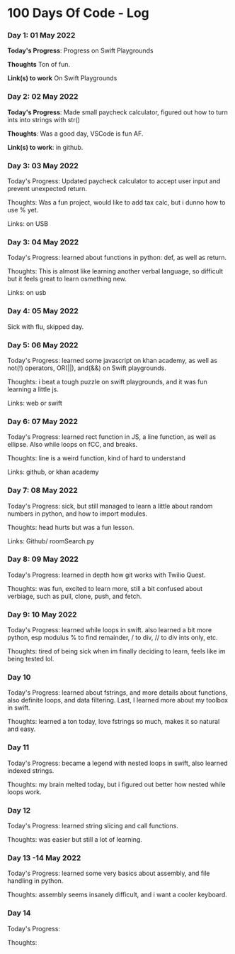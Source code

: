 # 100 Days Of Code - Log

### Day 1: 01 May 2022

**Today's Progress**: Progress on Swift Playgrounds

**Thoughts** Ton of fun.

**Link(s) to work**
On Swift Playgrounds

### Day 2: 02 May 2022

**Today's Progress**: Made small paycheck calculator, figured out how to turn ints into strings with str()

**Thoughts**: Was a good day, VSCode is fun AF. 

**Link(s) to work**: in github.

### Day 3: 03 May 2022

Today's Progress: Updated paycheck calculator to accept user input and prevent unexpected return.

Thoughts: Was a fun project, would like to add tax calc, but i dunno how to use % yet.

Links: on USB

### Day 3: 04 May 2022
Today's Progress: learned about functions in python: def, as well as return.

Thoughts: This is almost like learning another verbal language, so difficult but it feels great to learn osmething new. 

Links: on usb

### Day 4: 05 May 2022
Sick with flu, skipped day.

### Day 5: 06 May 2022
Today's Progress: learned some javascript on khan academy, as well as not(!) operators, OR(||), and(&&) on Swift playgrounds.

Thoughts: i beat a tough puzzle on swift playgrounds, and it was fun learning a little js. 

Links: web or swift

### Day 6: 07 May 2022
Today's Progress: learned rect function in JS, a line function, as well as ellipse. Also while loops on fCC, and breaks. 

Thoughts: line is a weird function, kind of hard to understand

Links: github, or khan academy

### Day 7: 08 May 2022

Today's Progress: sick, but still managed to learn a little about random numbers in python, and how to import modules.

Thoughts: head hurts but was a fun lesson.

Links: Github/ roomSearch.py

### Day 8: 09 May 2022

Today's Progress: learned in depth how git works with Twilio Quest.

Thoughts: was fun, excited to learn more, still a bit confused about verbiage, such as pull, clone, push, and fetch.

### Day 9: 10 May 2022

Today's Progress: learned while loops in swift. also learned a bit more python, esp modulus % to find remainder, / to div, // to div ints only, etc. 

Thoughts: tired of being sick when im finally deciding to learn, feels like im being tested lol.

### Day 10

Today's Progress: learned about fstrings, and more details about functions, also definite loops, and data filtering. Last, I learned more about my toolbox in swift.

Thoughts: learned a ton today, love fstrings so much, makes it so natural and easy.

### Day 11

Today's Progress: became a legend with nested loops in swift, also learned indexed strings.

Thoughts: my brain melted today, but i figured out better how nested while loops work.

### Day 12

Today's Progress: learned string slicing and call functions.

Thoughts: was easier but still a lot of learning.

### Day 13 -14 May 2022

Today's Progress: learned some very basics about assembly, and file handling in python.

Thoughts: assembly seems insanely difficult, and i want a cooler keyboard.

### Day 14

Today's Progress: 

Thoughts: 